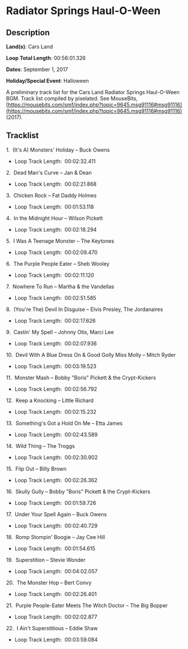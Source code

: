 # Radiator Springs Haul-O-Ween

## Description

**Land(s)**: Cars Land

**Loop Total Length**: 00:56:01.326

**Dates**: September 1, 2017

**Holiday/Special Event**: Halloween

A preliminary track list for the Cars Land Radiator Springs Haul-O-Ween BGM. Track list compiled by pixelated. See MouseBits, [https://mousebits.com/smf/index.php?topic=9645.msg91116#msg91116](https://mousebits.com/smf/index.php?topic=9645.msg91116#msg91116) (2017).

## Tracklist

1\.  (It's A) Monsters' Holiday – Buck Owens 

- Loop Track Length:  00:02:32.411

2\.  Dead Man's Curve – Jan & Dean 

- Loop Track Length:  00:02:21.868

3\.  Chicken Rock – Fat Daddy Holmes 

- Loop Track Length:  00:01:53.118

4\.  In the Midnight Hour – Wilson Pickett 

- Loop Track Length:  00:02:18.294

5\.  I Was A Teenage Monster – The Keytones 

- Loop Track Length:  00:02:09.470

6\.  The Purple People Eater – Sheb Wooley 

- Loop Track Length:  00:02:11.120

7\.  Nowhere To Run – Martha & the Vandellas 

- Loop Track Length:  00:02:51.585

8\.  (You're The) Devil In Disguise – Elvis Presley, The Jordanaires 

- Loop Track Length:  00:02:17.626

9\.  Castin' My Spell – Johnny Otis, Marci Lee 

- Loop Track Length:  00:02:07.936

10\.  Devil With A Blue Dress On & Good Golly Miss Molly – Mitch Ryder 

- Loop Track Length:  00:03:19.523

11\.  Monster Mash – Bobby "Boris" Pickett & the Crypt-Kickers 

- Loop Track Length:  00:02:56.792

12\.  Keep a Knocking – Little Richard 

- Loop Track Length:  00:02:15.232

13\.  Something's Got a Hold On Me – Etta James 

- Loop Track Length:  00:02:43.589

14\.  Wild Thing – The Troggs 

- Loop Track Length:  00:02:30.902

15\.  Flip Out – Billy Brown 

- Loop Track Length:  00:02:26.362

16\.  Skully Gully – Bobby "Boris" Pickett & the Crypt-Kickers 

- Loop Track Length:  00:01:59.726

17\.  Under Your Spell Again – Buck Owens 

- Loop Track Length:  00:02:40.729

18\.  Romp Stompin' Boogie – Jay Cee Hill 

- Loop Track Length:  00:01:54.615

19\.  Superstition – Stevie Wonder 

- Loop Track Length:  00:04:02.057

20\.  The Monster Hop – Bert Convy 

- Loop Track Length:  00:02:26.401

21\.  Purple People-Eater Meets The Witch Doctor – The Big Bopper 

- Loop Track Length:  00:02:02.877

22\.  I Ain't Superstitious – Eddie Shaw 

- Loop Track Length:  00:03:59.084
